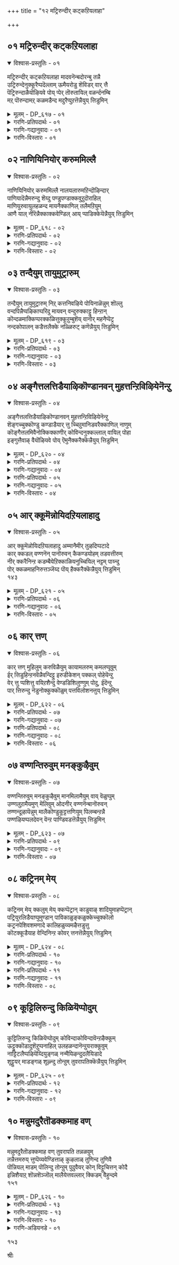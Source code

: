 +++
title = "१२ मट्रिरुन्दीर् कट्कऱियलाहा"

+++


## ०१ मट्रिरुन्दीर् कट्कऱियलाहा

<details open><summary>विश्वास-प्रस्तुतिः - ०१</summary>

मट्रिरुन्दीर् कट्कऱियलाहा मादवनॆन्बदोरन्बु तन्नै  
उट्रिरुन्देनुक्कूरैप्पदॆल्लाम् ऊमैयरोडु शॆविडर् वार् त्तै  
पॆट्रिरुन्दाळैयॊऴियवे पोय् प्पेर् तॊरुतायिल् वळर्न्दनम्बि  
मऱ् पॊरुन्दामऱ् कळमडैन्द मदुरैप्पुऱत्तॆन्नैयुय् त्तिडुमिन्
</details>

<details><summary>मूलम् - DP_६१७ - ०१</summary>

मट्रिरुन्दीर् कट्कऱियलाहा मादवनॆन्बदोरन्बु तन्नै  
उट्रिरुन्देनुक्कूरैप्पदॆल्लाम् ऊमैयरोडु शॆविडर् वार् त्तै  
पॆट्रिरुन्दाळैयॊऴियवे पोय् प्पेर् तॊरुतायिल् वळर्न्दनम्बि  
मऱ् पॊरुन्दामऱ् कळमडैन्द मदुरैप्पुऱत्तॆन्नैयुय् त्तिडुमिन्
</details>

<details><summary>गरणि-प्रतिपदार्थः - ०१</summary>

मट्रु=बेरॆ रीतियल्लि, इरुन्दीर् कट्कु=इरुव निमगॆ, अऱियल्=तिळीयलु, आहा=आगदन्थ, मादवन्=माधव, ऎन्बदु=ऎम्ब, ओर्=ऒन्दु, अन्बु=प्रेम, तन्नै=ऎम्बुदन्नु, उट्रु=पडॆदु, इरुन्देनुक्कू=इरुव ननगॆ, उरैप्पदॆल्लाम्=हेळुवुदॆल्लवू, ऊमैयरोडु=मूकरॊडनॆ, शॆविडर्=किवुडर, वार् त्तै=सम्भाषणॆयन्तॆ, पॆट्रु इरुन्दाळै=हॆत्तवळन्नु, ऒऴिय=बिट्टु, पोय्=होगि, पेर् त्तु=मत्तॆ, ऒरु=ऒब्ब, तायिल्=तायिय बळि\(तायियल्लि\) ताय् इल्=तायिय मनॆयल्लि, वळर्न्द=बॆळॆद, नम्बि=परिपूर्णनु, मल्=मल्लरिगॆ, पॊरुन्दा=योग्यवाद, मऱ् कळम्=मल्लरङ्गवन्नु, अडैन्द=सेरिद, मदुरै=मधुरॆय, पुऱत्तु=पक्कदल्लि\(हत्तिरद स्थळदल्लि\), ऎन्नै=नन्नन्नु, उय् त्तु=बदुकुवुदक्कागि, इडुमिन्=सेरिसिरि.
</details>

<details><summary>गरणि-गद्यानुवादः - ०१</summary>

बेरॆ रीतियल्लिरुव निमगॆ अरियलु आगदन्थ “माधव”ऎम्बुदॊन्दु प्रेमवन्नु अनुभविसुव ननगॆ हेळुवुदॆल्लवू मूकरॊडनॆ किवुडर सम्भाषणॆयन्तॆ. हॆत्ततायन्नु तॊरॆदु बेरॊब्ब तायियल्लि बॆळॆद परिपूर्णनु मल्लरिगॆ योग्यवाद मल्लरङ्गवन्नु सेरिद मधुरॆय हत्तिरद स्थळक्कॆ नन्नन्नु बदुकुवुदक्कागि सेरिसिरि.\(१\)
</details>

<details><summary>गरणि-विस्तारः - ०१</summary>

“मूकरॊडनॆ किवुडर सम्भाषणॆयन्तॆ”- मूकरू,किवुडरू मनुष्यरे दिट. परस्पर सम्भाषणॆ नडसुवुदरल्लि अवरिगॆ हॊन्दिकॆ बरुवुदिल्ल. मूकरु

१३८

मातनाडलाररु. इतररु आडिद्दन्नु केळि तिळिदुकॊळ्ळबल्लरु. किवुडरादरो मातनाडबल्लरु. इतररु आडिद्दन्नु केळिसिकॊळ्ळुवुदु कष्ट. अदक्कॆ अवर किवुडु कारण. श्रमवहिसि अदन्नु तिळिदुकॊण्डाग मात्र इतरर मातु अर्थवागुत्तदॆ. आद्दरिन्द, किवुडर मूकर नडुवण सम्भाषणॆ बहळ प्रयासद्दु. सुलभवागि सरागवागि, तिळिदुकॊळ्ळुवुदल्ल. ऒन्दु बगॆयल्लि अदु बहुमट्टिगॆ व्यर्थवे.

अदे रीतियल्लि प्रापञ्चिक प्रेमक्कू आध्यात्मिक प्रेमक्कू हॊन्दिकॆयागुवुदिल्ल. प्रापञ्चिक जीवनदल्लि आसक्तरागिरुववरिगू, आध्यात्मिक जीवनदल्लिये आसक्तरगिरुववरिगू हेगॆ हॊन्दिकॆ बन्दीतु?

मूकर किवुडर रीतियदु गोददेविगू अवळ गॆळतियरिगू ईग इरुव सम्बन्ध. गॆळतियर बाळु प्रापञ्चिकद्दु. अदक्कॆ सम्बन्धिसिद प्रेम मत्तु अदर सुखदुःखगळु अवरिगॆ चॆन्नागि अर्थवागुत्तदॆ. गोदादेविय प्रेम “माधव, माधव”ऎन्दु हम्बलिसुव ऒन्दु विशिष्टवाद प्रेम. माधवनल्लिये अवळु अनुरक्तळु. भगवन्तनल्लिय अनन्य प्रेम, अदु तनगॆ ऎटुकदॆ इरुवुदरिन्द उण्टागुत्तिरुव मनोव्यथॆ मत्तु अदर इतर सङ्कटगळु गोदादेविगॆ मात्रवे ऒन्दु विचित्रवाद अनुभव. अदन्नु कुरितु अवळु तन्न गॆळतियरल्लि ऎष्टॆष्टु बगॆयल्लि हेळिकॊण्डरू अवरिगॆ तिळियुवुदिल्ल. अवरल्लि हेळिकॊण्डु फलवेनु? अदक्कागिये गोदादेवि हेळुत्ताळॆ- बेरॆ रीतियल्लिरुव निमगू, “माधव”ऎम्बॊन्दु विचित्र प्रेमवन्नु अनुभविसुव ननगू नडॆयुव सम्भाषणॆयॆल्लवू मूकरॊडनॆ किवुडर सम्भाषणॆयन्तॆ व्यर्थ”.

गोदादेवि हेळुत्ताळॆ- निम्म नडुवॆ निम्मन्तॆ इरुवुदक्कॆ ननगॆ साध्यविल्ल. नन्न विचित्ररीतिय सङ्कटगळन्नु अनुभविसुत्ता, कॊरगुत्ता, निम्म नडुवॆ बदुकिरुवुदू असाध्य. नन्न गॆळतियरे आगि नीवु ननगॆ माडबेकाद उपकारवॊन्दिदॆ. नानु बदुकिरबेकादरॆ, नन्न आत्मोज्जीवन नडॆयबेकादरॆ नीवु ननगॆ उपकार माडि. हडॆद तायियन्नु तॊरॆदु मत्तॊब्ब तायिय बळि बॆळॆदवने आ परिपूर्णनाद भगवन्त. मह्दुरानगरियल्लि नुरित मल्लरिगॆ मात्रवे योग्यवाद मल्लरङ्गक्कॆ बालकनादरू लॆक्किसदॆ दिट्टतनदिन्द प्रवेशिसिदवने भगवन्त. अवनिरुवुदु आ मधुरानगरिय समीपद स्थळदल्लिये, नन्न आत्मीय प्रेमवन्नु आ स्वामियॊब्बने अरितुकॊळ्ळतक्कवनु. नीवु अवनिरुव स्थळक्कॆ नन्नन्नु करॆदॊय्दिरादरॆ, अदरिन्द नानु बदुकुवन्तागुवुदु. नन्न आत्मोद्धारवागुवुदु.

१३९
</details>

## ०२ नाणियिनियोर् करुममिल्लै

<details open><summary>विश्वास-प्रस्तुतिः - ०२</summary>

नाणियिनियोर् करुममिल्लै नालयलारुमऱिन्दॊऴिन्दार्  
पाणियादॆन्नैमरुन्दु शॆय्दु पण्डुपण्डाक्कवुऱुदॊराहिल्  
माणियुरुवायुलहळन्द मायनैक्काणिल् तलैमऱियुम्  
आणै याल् नीरॆन्नैक्काक्कवेण्डिल् आय् प्पाडिक्केयॆन्नैयुय् त्तिडुमिन्
</details>

<details><summary>मूलम् - DP_६१८ - ०२</summary>

नाणियिनियोर् करुममिल्लै नालयलारुमऱिन्दॊऴिन्दार्  
पाणियादॆन्नैमरुन्दु शॆय्दु पण्डुपण्डाक्कवुऱुदॊराहिल्  
माणियुरुवायुलहळन्द मायनैक्काणिल् तलैमऱियुम्  
आणै याल् नीरॆन्नैक्काक्कवेण्डिल् आय् प्पाडिक्केयॆन्नैयुय् त्तिडुमिन्
</details>

<details><summary>गरणि-प्रतिपदार्थः - ०२</summary>

इनि=इन्नु, नाणि=नाचिकॆयिन्द, ऒरु=ऒन्दु, करुमम्=कर्तव्य, इल्लै=अल्ल, नाल्=नाल्कु दिक्किन, अयलारुम्=जनरू, अऱिन्दु ऒऴन्दार्=तिळिदुकॊण्डिद्दारॆ, पाणियादु=तडमाडदॆ, ऎन्नै=ननगॆ, मरुन्दु=बेकाद परिहारगळन्नु \(औषधोपचारगळन्नु\), शॆय्दु=माडि, पण्डु=पुरातनवन्नु \(हळॆयदन्नु\), पण्डु=\(हळॆयदागिये\)पुरातनवागिये, आक्क=आगिसबेकॆन्दु, उऱुदिर्=इष्टपडुविरि, आहिल्=आदरॆ, माणि=ब्रह्मचारिय, उरु आय्=रूपदवनागि, उलहळन्द=लोकगळन्नु अळॆद, मायनै=अद्भुतकारियन्नु, काणिल्=कण्डिरादरॆ, तलै=बुद्धियु, मऱियुम्=तलॆकॆळगागुवुदु, आणैयाल्=सत्यवागियू, नीर्=नीवु, ऎन्नै=नन्नन्नु, काक्कवेण्डिल्=कापाडबेकादरॆ, आय् प्पाडिक्के=नन्दगोकुलक्कॆ, ऎन्नै=नन्नन्नु, उय् त्तिडुमिन्=करॆदॊय्दुबिडि.
</details>

<details><summary>गरणि-गद्यानुवादः - ०२</summary>

इन्नु नाचिकॆयिन्द ऒन्दु कॆलसवू इल्ल. नाल्कु दिक्कुगळ जनरू तिळिदुकॊण्डिद्दारॆ. तडमाडदॆ ननगॆ बेकाद परिहारगळन्नु नडसि, हळॆयदन्नु हळॆयदागिये आगिसुव इष्टवुळ्ळवरादरॆ, वटुविन रूपदवनागि लोकगळन्नु अळॆद अद्भुतकारियन्नु कण्डिरादरॆ बुद्धियु तलॆकॆळगागुवुदु. सत्यवागियू नीवुनन्नन्नु उळिसबेकादरॆ नन्नन्नु नन्दगोकुलक्के करॆदॊय्दुबिडि.\(२\)
</details>

<details><summary>गरणि-विस्तारः - ०२</summary>

गोदादेवि तन्न गॆळतियरिगू इतर तायन्दिरिगू इल्लि हेळुत्तिद्दाळॆ- नानु स्त्रीसहजवाद नाचिकॆयिन्द, इदुवरॆगॆ नन्न अन्तरङ्गवन्नु बयलु माडदॆ, नन्न विरहवेदनॆयन्नु तडॆयलारदॆये अनुभविसुत्ता बन्दॆ. नन्न सङ्कटगळन्नु परोक्षवागि बळसु मातुगळिन्द, कॆलवु सल नेरवागिये हेळिकॊण्डॆ. ईग अदन्नु बयलु माडुव समय बन्दिदॆ. नन्न नाचिकॆयिन्द ऎळ्ळष्टू प्रयोजनविल्ल. नन्न विषयवन्नु नानु मुच्चिट्टुकॊळ्ळुव हागिल्ल. ऊरिन समस्तरिगू अदु तिळिदिदॆ. आद्दरिन्द, नीवु तडमाडबेडिरि. नन्न मनोरोगद निवृत्तिगॆ बेकाद परिहारगळन्नु नडसलु सिद्धवागि. “अनादिकालदिन्दलू हॆङ्गसु नडॆदुबन्द दारियॊन्दिदॆ. अदन्ने नीनू तुळि हागॆये नडॆ” ऎंउद् नीवुननगॆ हेळबेडि. ऒन्दु सल विस्मयकारियाद भगवन्तन दर्शन निमगादरॆ, आग निमगॆ तिळियुवुदु अवन मोडि ऎन्थाद्दु ऎम्बुदु. निम्म बुद्धि निम्मदागुवुदिल्ल.

१४०

निम्म बुद्धि कॆट्टु तलॆकॆळगागुवुदु. अदु भगवन्तनन्ने अवलम्बिसि बिडुवुदु. बेरॆ यावुदन्नू ऒल्लॆनॆन्नुवुदु. हीगिरुवाग, नन्न विषयदल्लि निमगॆ कनिकरवेनादरू इद्दरॆ, नन्नन्नु नीवु बदुकिसिकॊळ्ळबेकादरॆ, नीवु माडबेकादद्दु ऒन्दे कॆलस. नन्नन्नु नन्दगोकुलक्कॆ करॆदुकॊण्डु होगि.
</details>

## ०३ तन्दैयुम् तायुमुट्रारुम्

<details open><summary>विश्वास-प्रस्तुतिः - ०३</summary>

तन्दैयुम् तायुमुट्रारुम् निऱ् कत्तनिवऴिये पोयिनाळॆन्नुम् शॊल्लु  
वन्दपिन्नैप्पऴिकाप्परिदु मायवन् वन्दुरुक्काट्टु हिन्ऱान्  
कॊन्दळमाक्किप्परक्कळित्तुक्कूऱुम्बुशॆय् वानोर् महनैप्पॆट्र  
नन्दकोपालन् कडैत्तलैक्के नळ्ळिरुट् कणॆन्नैयुय् त्तिडुमिन्
</details>

<details><summary>मूलम् - DP_६१९ - ०३</summary>

तन्दैयुम् तायुमुट्रारुम् निऱ् कत्तनिवऴिये पोयिनाळॆन्नुम् शॊल्लु  
वन्दपिन्नैप्पऴिकाप्परिदु मायवन् वन्दुरुक्काट्टु हिन्ऱान्  
कॊन्दळमाक्किप्परक्कळित्तुक्कूऱुम्बुशॆय् वानोर् महनैप्पॆट्र  
नन्दकोपालन् कडैत्तलैक्के नळ्ळिरुट् कणॆन्नैयुय् त्तिडुमिन्
</details>

<details><summary>गरणि-प्रतिपदार्थः - ०३</summary>

तन्दैयुम्=तन्दॆयू, तायुम्=तायियू, उट्रारुम्=बन्धुगळू, निऱ्क=इरलागि, तनि=स्वतन्त्रवाद, वऴिये=दारियल्लिये, पोयिनाळ्=होगुत्तिद्दाळॆ, ऎन्नुम्=ऎम्ब, शॊल्लु=मातु, वन्दपिन्नै=बन्द बळिक, पऴि=अपवाददिन्द, काप्पु=रक्षिसिकॊळ्ळुवुदु, अरिदु=असाध्य. मायवन्=मायावियु, वन्दु=ताने बन्दु, उरु=तन्न स्वरूपवनु, काट्टुहिन्ऱान्=तोरिसुत्तिद्दानॆ, कॊन्दळम्=गॊन्दलवन्नु, आक्कि=उण्टुमाडि, परक्कळित्तु=सामर्थ्यवन्नु तोरिसि, कुऱुम्बु=हगॆतनवन्नु, शॆय्वान्=बॆळॆसुव, ओर्=ऒब्ब, महनै=मगनन्नु, पॆट=पडॆद, नन्दगोपालन्=नन्दगोपालन, कडैत्तलैक्के=तलॆबागिलिगे, नळ्=नडुवण, इरुट् कण्=रात्रियल्लि, ऎन्नै=नन्नन्नु, उय् त्तिडुमिन्=करॆदॊय्दुबिडि.
</details>

<details><summary>गरणि-गद्यानुवादः - ०३</summary>

तन्दॆयू तायियू बन्धुगळू इरलागि, स्वतन्त्रवाद बेरॊन्दु दारियन्नु हिडिदिद्दाळॆ ऎम्ब मातु बन्द बळिक आ अपवाददिन्द रक्षिसिकॊळ्ळुवुदु असाध्य. आश्चर्यकारकनु ताने बन्दु तन्न स्वरूपवन्नु तोरिसुत्तिद्दानॆ गॊन्दलवन्नॆब्बिसि, सामर्थ्यवन्नु तोरिसि हगॆतनवन्नु बॆळॆसुव ऒब्ब मगनन्नु पडॆद नम्दगोपालन तलॆबागिलिगे नन्नन्नु नट्टिरुळल्लि करॆदॊय्दुबिडि.\(३\)
</details>

<details><summary>गरणि-विस्तारः - ०३</summary>

१४१

गोदादेवि तन्न गॆळतियरल्लियू इतर तायन्दिरल्लियू हेळिकॊळ्ळुत्ताळॆ- “तन्दॆ तायियरू, बन्धुबळगवरू ऎल्लरू अनूचानवागि अनुसरिसिकॊण्डु बन्द मार्गदल्लिये नडॆदुबरुत्तिद्दारॆ. सम्प्रदायवन्नु अवरु स्वल्पवू बिट्टुकॊडलिल्ल. आदरॆ,ई हुडुगियन्नु नोडिदिरा\! ऎल्लरू नडॆदुकॊण्डदारि अवळिगॆ बेड. तन्नदे आद बेरॊन्दु दारियन्नु हिडिदिद्दाळॆ. अवळु प्रेमोन्मत्तळु\! स्वेच्छानुवर्तिनि\!” -हीगॆल्ला जन आडिकॊळ्ळुत्तिद्दारॆ. इदु ननगॆ ऒन्दु अपवादवे. ई कळङ्कदिन्द नानु नन्नन्नु रक्षिसिकॊळ्ळलु साध्यवे इल्ल. आदरॆ, नानेनु माडलि? आश्चर्यकारकनाद भगवन्तनु ताने बन्दु नन्न मुन्दॆ निल्लुत्तानॆ. अवन दिव्यस्वरूपद सॊबगन्नु तोरिसुत्तानॆ. अदरिन्द नानु भ्रमिसिहोगिद्देनॆ. नन्न मनसॆल्ला अत्तकडॆये इदॆ. आद्दरिन्दले, आ भगवन्तने ननगॆ पतियागबेकॆन्दू, अवन हॊरतु नानु यारन्नू मदुवॆयागॆनॆन्दू हड हिडिदिद्देनॆ. मनुष्यरल्लि ननगॆ यारू बेड; यारन्नू ऒल्लॆ. नानु भगवन्तन कृपॆगागि मॊरॆयिट्टॆ. अवनिगॆ नन्न मनोयातनॆगळन्नु तिळिसॆन्दु बेरॆ बेरॆ प्रकृतिदूतरिगॆल्ला हेळिकॊण्डॆ. निम्मन्नॆल्ला बेडिदॆ. नानु उळियबेकॆन्दु इच्छिसुविरादरॆ, नन्नल्लि नीवु करुणॆ तोरि. नन्नन्नु नन्दगोपन मनॆय तलॆबागिलिगॆ नट्टिरुळल्लि करॆदॊय्दु नीवु दयमाडि बिट्टुबिडि. नन्दगोपनिगॆ ऒब्ब मगनिद्दानॆ. अवनु ऎल्लॆल्लू गॊन्दलवन्नॆब्बिसि तन्न असाधारणवाद अद्भुत सामर्थ्यवन्नु तोरिसि हगॆतनवन्नु बॆळॆसतक्कवनु. अवने नन्न आराध्यदैव. अवनल्लिगॆ नन्नन्नु करॆदॊय्दु सेरिसिबिडि.
</details>

## ०४ अङ्गैत्तलत्तिडैयाऴिकॊण्डानवन् मुहत्तन्ऱिविऴियेनॆन्ऱु

<details open><summary>विश्वास-प्रस्तुतिः - ०४</summary>

अङ्गैत्तलत्तिडैयाऴिकॊण्डानवन् मुहत्तन्ऱिविऴियेनॆन्ऱु  
शॆङ्गच्चुक्कॊण्डु कण्डाडैयार् त्तु च्चिऱुमानिडवरैक्काणिल् नाणुम्  
कॊङ्गैत्तलमिवैनोक्किक्काणीर् कोविन्दनुक्कल्लाल् वायिल् पोहा  
इङ्गुत्तैवाऴ् वैयॊऴियवे पोय् ऎमुनैक्करैक्कॆन्नैयुय् त्तिडुमिन्
</details>

<details><summary>मूलम् - DP_६२० - ०४</summary>

अङ्गैत्तलत्तिडैयाऴिकॊण्डानवन् मुहत्तन्ऱिविऴियेनॆन्ऱु  
शॆङ्गच्चुक्कॊण्डु कण्डाडैयार् त्तु च्चिऱुमानिडवरैक्काणिल् नाणुम्  
कॊङ्गैत्तलमिवैनोक्किक्काणीर् कोविन्दनुक्कल्लाल् वायिल् पोहा  
इङ्गुत्तैवाऴ् वैयॊऴियवे पोय् ऎमुनैक्करैक्कॆन्नैयुय् त्तिडुमिन्
</details>

<details><summary>गरणि-प्रतिपदार्थः - ०४</summary>

अम्=सुन्दरवाद, कैत्तलत्तिडै=कैतलदल्लि, आऴि=चक्रायुधवन्नु, कॊण्डानवन्=धरिसिरुव\(कृष्ण\)भगवन्तन, मुहत्तु=सम्मुखदल्लि, अन्ऱि=हॊरतु, विऴियेन्=\(बेरॆ ऎल्लियू, यार मुखदल्लू\)काणिसिकॊळ्ळुवुदिल्ल, ऎन्ऱु=ऎन्दु, शॆम्=सॊगसाद, कच्चु=कुप्पसवन्नू, आडै=सीरॆयन्नू, कॊण्डु=धरिसि,कण्=कण्णुगळन्नु,आर् त्तु=मुच्चिकॊण्डु, शिरु=अल्पराद, मानिडरै=मनुष्यरन्नु, काणिल्=कण्डरॆ, नाणुम्=नाचिकॆयागुवुदु, कॊङ्गैत्तलम्=मॊलॆगळ तलवन्नु
</details>

<details><summary>गरणि-गद्यानुवादः - ०४</summary>

१४२
</details>

<details><summary>गरणि-प्रतिपदार्थः - ०५</summary>

इवै=इवुगळन्नु, नोक्कि=गमनिसि, काणीर्=नोडिरि, कोविन्दनुक्कू=गोविन्दनिगॆ, अल्लामल्=अल्लदॆ, वायिल्=\(बेरॆयॊब्बर\) बागिलन्नु, पोहा=प्रवेशिसदॆ, इङ्गुत्तै=इल्लिय, वाऴ् वै=बाळन्नु, ऒऴिय=नाशमाडुवुदक्कॆ, पोय्=होगि, \(यत्निसि\), ऎन्नै=नन्नन्नु, ऎमुनै=यमुनॆय, करैक्कू=दडक्कॆ, उय् त्तिडुमिन्=कॊण्डुहोगि सेरिसि.
</details>

<details><summary>गरणि-गद्यानुवादः - ०५</summary>

सुन्दरवाद कैतलदल्लि चक्रायुधवन्नु धरिसिरुव भगवन्तन सम्मुखदल्लि अल्लदॆ बेरॆ यारॊब्बर कण्णिगू काणिसुवुदिल्ल ऎन्दु बगॆदु सॊगसाद कुप्पसवन्नू सीरॆयन्नू धरिसिद नन्नन्नु अल्पराद मानवरन्नु कण्डरॆ ननगॆ नाचिकॆयागुवुदु. नन्न स्तनगळ तलवन्नु गमनिसिनोडिरि. गोविन्दनिगॆ अल्लदॆ बेरॊब्बर बागिलन्नु प्रवेशिसदॆ इल्लिय बाळन्नु नाशमाडुवुदक्कॆ यत्निसुवुदक्कॆ नन्नन्नु यमुनॆय दडक्कॆ करॆदॊय्दु सेरिसि.\(४\)
</details>

<details><summary>गरणि-विस्तारः - ०४</summary>

गोदादेवि तन्न मातन्नु मुन्दुवरिसुत्ताळॆ- गॆळतियरे तायन्दिरे दिव्यसुन्दरनाद भगवन्तनु तन्न बलगैयल्लि चक्रायुधवन्नु हिडिदिद्दानॆ. अवन सम्मुखदल्लिद्दु अवन कृपाकटाक्षक्कॆ पात्रळागुवुदे नन्न महदाशॆ. आ उद्देशदिन्दले नानु ई सॊगसाद कुप्पसवन्नु तॊट्टिद्देनॆ. अन्दवाद ई सीरॆयन्नुट्टिद्देनॆ. भगवन्तन मुन्दॆ मानवरु अल्परु. भगवन्तनन्नु हॊरतु, बेरॆयवर, अदरल्लू अल्पमानवर कण्णिगॆ बीळलु ननगॆ बहळ नाचिकॆ. नन्न ई स्तनगळिगॆ बन्दिरुव गतियन्नु नोडि. गोविन्दनाद भगवन्तन मनॆय हॊसलन्नु तुळिदल्लदॆ अवक्कॆ नॆम्मदि सिक्कुवुदिल्ल. नानु इहलोकद व्यापारवन्नु कॊनॆगाणिसबेकागिदॆ. अदक्कागि भगवन्तनल्लि ऒन्दागबेकागिदॆ. आ प्रयत्नक्कागि नानु यमुनॆय दण्डॆगॆ होगबेकागिदॆ. नन्न मेलॆ करुणॆयिट्टु नन्नन्नु अल्लिगॆ करॆदॊय्दुबिडिरि.
</details>

## ०५ आर् क्कूमॆन्नोयिदऱियलाहादु

<details open><summary>विश्वास-प्रस्तुतिः - ०५</summary>

आर् क्कूमॆन्नोयिदऱियलाहादु अम्मानैमीर् तुऴदिप्पटादे  
कार् क्कडल् वण्णनॆन् पानॊरुवन् कैकण्डयोहम् तडवत्तीरुम्  
नीर् क्करैनिन्ऱ कडम्बैयेऱिक्काळियनुच्चियिल् नट्टम् पाय्न्दु  
पोर् क्कळमाहनिरुत्तञ्जॆय्द पॊय् हैक्करैक्कॆन्नैयुय् त्तिडुमिन्  
१४३
</details>

<details><summary>मूलम् - DP_६२१ - ०५</summary>

आर् क्कूमॆन्नोयिदऱियलाहादु अम्मानैमीर् तुऴदिप्पटादे  
कार् क्कडल् वण्णनॆन् पानॊरुवन् कैकण्डयोहम् तडवत्तीरुम्  
नीर् क्करैनिन्ऱ कडम्बैयेऱिक्काळियनुच्चियिल् नट्टम् पाय्न्दु  
पोर् क्कळमाहनिरुत्तञ्जॆय्द पॊय् हैक्करैक्कॆन्नैयुय् त्तिडुमिन्  
१४३
</details>

<details><summary>गरणि-प्रतिपदार्थः - ०६</summary>

आर् क्कूम्=यारिगू, ऎन्=नन्न, नोय् इदु=सङ्कटविदन्नु, अऱियल्=तिळिदुकॊळ्ळलु, आहादु=आगुवुदिल्ल, अम्मानैमीर्=तायन्दिरे, तुऴदि=दुःखवन्नु, पडादे=पडबेडिरि, कार्=मळॆगालद, कडल्=कडलिन, वण्णन्=बण्णदवनु, ऎन्बान्=ऎम्बवनु, ऒरुवन्=ऒब्बन, कैकण्ड=कैयिन्द फलिसुव, योहम्=योगवु, तणिसलु, तीरुम्=साध्य, नीर्=नीरिन, करै=अञ्चिनल्लि, निन्ऱ=बॆळॆद, कडम्बै=कदम्ब मरवन्नु, एऱि=हत्ति, काळियन्=काळीय, उच्चियिल्=नॆत्तिय मेलॆ, नट्टम्=नॆट्टगॆ, पाय्न्दु=हारि\(निन्तु\), पोर् कळम्=युद्धभूमिये, आह=आगिरुवन्तॆ, निरुत्त=नृत्यवन्नु, शॆय्द=माडिद, पॊय् है=मडुविन, करैक्कु=दण्डॆगॆ, ऎन्नै=नन्नन्नु, उय् त्तिडुमिन्=करॆदॊय्दु सेरिसि.
</details>

<details><summary>गरणि-गद्यानुवादः - ०६</summary>

तायन्दिरे दुःखपडबेडिरि, नन्न सङ्कटविदन्नु यारिन्दलू तिळिदुकॊळ्ळलु आगुवुदिल्ल. मळॆगालद कडलिन बण्णदवनॆम्बनॊब्बन कैयिन्द फलिसुव योगवु अदन्नु तणिसलु साध्य. नीरिन अञ्चिनल्लि बॆळॆद कदम्बद मरवन्नेरि काळीयन नॆत्तिय मेलॆ नॆट्टगॆ हारिनिन्तु युद्धभूमि आगुवन्तॆ नृत्यवन्नु माडिद मडुविन दण्डॆगॆ नन्नन्नु करॆदॊय्दु सेरिसि.\(५\)
</details>

<details><summary>गरणि-विस्तारः - ०५</summary>

“मळॆगालद कडलिन बण्णदवनु”- मळॆगालदल्लि आकाशदल्लि कार्मुगिलु बॆट्टबॆट्टगळन्तॆ तुम्बिकॊण्डिरुत्तदॆ. कार्मुगिलिनल्लि कान्तियॊन्दे अल्ल, अदरल्लि तुम्बिकॊण्डिरुव नीरु मत्तु भूमिय मेलॆ अदन्नु सुरिसि आ मूलक नडसुव जीवद उज्जीवन सामर्थ्य-इवॆल्लवू भगवन्तन अद्भुत सामर्थ्यवन्नु निदर्शनदन्तॆ कार्मुगिलु तोरिसुवुदु.

मळॆगालद कडलू हागॆये. विस्तारदल्लि,आळदल्लि, बॆट्टगळन्तॆ हॊरळिबरुव भयङ्करवाद अलॆगळ हॊय्दाटदल्लि, बण्णदल्लि-हीगॆ, ऎल्ल रीतियल्लू मळॆगालद कडलु कार्मुगिलन्ने होलुत्तदॆ. मनुष्यन कण्णॆदुरिगॆ प्रकृतियल्लि कण्डुबरुव भगवन्तन विस्मयाद्भुतवाद अवताररूपवे ई ऎरडू-कार्मुगिलू, कार्कडलू\!

कार्मुगिलिन, कार्कडलिन बण्ण, कान्ति,सामर्थ्य, अन्तस्सत्त्वगळु भगवन्तनन्नु नॆनपिगॆ तरुवुदरिन्द अवनन्नु घनश्याम, मेघश्याम ऎन्दु करॆयुत्तारॆ.

“ऒब्बन कैयिन्द फलिसुव योग” –भगवन्तनु तन्न अभयहस्तदिन्द सकृत् स्पर्शिसिद मात्रक्के अल्लि तृप्तियू शान्तियू

१४४

उण्टागुवुदु. मानसिक उद्वेगगळॆल्लवू मायवागुवुवु. हीगिरुवाग भगवन्तनु तलॆय मेलॆ कैयिट्टरॆ, नेवरिसिदरॆ, मैतडविदरॆ, बरसॆळॆदु आलिङ्गिसिदरॆ, अदर फलितांशवन्नु ऎष्टॆन्दु निर्धरिसलु आगुवुदु\! याव मातुगळिन्द वर्णिसुवुदु\!

काळिन्दि मडुविन अञ्चिनल्लिऒण्टियागि बॆळॆदु निन्तिद्द कदम्बद मरवन्नेरि, अदर तुदियिन्द काळिन्दि मडुविनॊळक्कॆ धुमुकिद ऎदॆगारने बालकनाद कृष्ण. मडुविनल्लि निश्चिन्तॆयिन्द जीविसुत्तिद्द दुष्ट काळीयद जीवनवन्नु कलकि, अवनॊडनॆ सॆणसुव नॆपहूडि, बालकृष्णनु अदर बिच्चिद भयङ्करवाद हॆडॆगळ मेलक्कॆ ऒम्मॆलॆ हारिकॊण्डु, अल्लि बहळ चमत्कारदिन्द नर्तन माडुत्ता, काळीयन गर्ववन्नु मुरिदु हण्णु माडिदनु. आदरॆ, काळीयनु शरणु बन्दकूडले अवनिगॆ अभयवन्नित्तु अवनन्नु कापाडलिल्लवे?

गोदादेवि हेळुत्ताळॆ- “नानू भगवन्तनल्लि अनन्य शरणागतळल्लवे? नन्नन्नु भगवन्तनु उद्धरिसुत्तानॆम्ब पूर्णभरवसॆ ननगॆ इदॆ”. भक्तनिगॆ बेकाद नम्बिकॆय निदर्शन इदु.
</details>

## ०६ कार् त्तण्

<details open><summary>विश्वास-प्रस्तुतिः - ०६</summary>

कार् त्तण् मुहिलुम् करुविळैयुम् कायामलरुम् कमलप्पूवूम्  
ईर् त्तिडुहिन्ऱनवॆन्नैवन्दिट्टु इरुडीकेशन् पक्कल् पोहेयॆन्ऱु  
वेर् त्तु प्पशित्तु वयिऱशैन्दु वेण्डडिशिलुण्णुम् पोदु, ईदॆन्ऱु  
पार् त्तिरुन्दु नॆडुनोक्कुक्कॊळुम् पत्तविलोशनत्तुय् त्तिडुमिन्
</details>

<details><summary>मूलम् - DP_६२२ - ०६</summary>

कार् त्तण् मुहिलुम् करुविळैयुम् कायामलरुम् कमलप्पूवूम्  
ईर् त्तिडुहिन्ऱनवॆन्नैवन्दिट्टु इरुडीकेशन् पक्कल् पोहेयॆन्ऱु  
वेर् त्तु प्पशित्तु वयिऱशैन्दु वेण्डडिशिलुण्णुम् पोदु, ईदॆन्ऱु  
पार् त्तिरुन्दु नॆडुनोक्कुक्कॊळुम् पत्तविलोशनत्तुय् त्तिडुमिन्
</details>

<details><summary>गरणि-प्रतिपदार्थः - ०७</summary>

कार्=मळॆगालद, तण्=तम्पाद, मुहिलुम्=मुगिलू, करुविळैयुम्=अगसॆ हूवू, कायामलरुम्=पादरि हूवू, कमल प्पूवुम्=तावरॆ हूवू, वन्दिट्टु=नन्नॆदुरिगॆ बन्दु, ऎन्नै=नन्नन्नु, इरुडीकेशन्=हृषीकेशन, पक्कल्=मग्गुलिगॆ, पोहे=होगलेबेकु, ऎन्ऱु=ऎन्दु, ईर् त्तु=ऎळॆदॆळ्दु, इडुहिन्ऱन=हाकुत्तिवॆ, वेर् त्तु=बॆवतु, पशित्तु=हसिविनिन्द सङ्कटपट्टु, वयिऱु=हॊट्टॆयन्नु, अशैय्न्दु=\(मॆल्लगॆ\)अलुगिसि, वेण्डु=बेकादष्टु, अडिशिल्=प्रसादवन्नु
</details>

<details><summary>गरणि-गद्यानुवादः - ०७</summary>

१४५
</details>

<details><summary>गरणि-प्रतिपदार्थः - ०८</summary>

उण्णुम्=उण्णुव, पोदु=कालवु \(समयवु\), ईदु=इदे, ऎन्ऱु=ऎन्दु, पार् त्तिरुन्दु=ऎदुरु नोडुत्ता, नॆडु=बहुकाल, नोक्किक्कॊळ्ळुम्=कटाक्षिसुव, पत्तविलोचनत्तु=भक्तर कण्णिन बळिगॆ, उय् त्तिडुमिन्=करॆदॊय्दु सेरिसि.
</details>

<details><summary>गरणि-गद्यानुवादः - ०८</summary>

मळॆगालद तम्पाद मुगिलू, अगसॆ हूवू, पादरि हूवू, तावरॆ हूवू, नन्नॆदुरिगॆ बन्दु नन्नन्नु हृषीकेशन मग्गुलिगॆ होगलेबेकॆन्दु ऎळॆदॆळॆदु हाकुत्तिवॆ. अदरिन्द, नानु बॆवतु, हसिदु, सङ्कटपट्टु हॊट्टॆयन्नु मॆल्लगॆ अलुगिसिद्देनॆ. बेकादष्टु प्रसादवन्नु उण्णुव काल बन्दिदॆ ऎन्दु बहुकाल\(निरन्तर\)कटाक्षिसुव भक्तर कण्णिन बळिगॆ नन्नन्नु करॆदॊय्दु सेरिसि.\(६\)
</details>

<details><summary>गरणि-विस्तारः - ०६</summary>

प्रकृतियल्लि भगवन्तन बण्णवन्नू सॊबगन्नू ऎल्लि, यावुदरल्लि कण्डरू, भगवन्तन नॆनपन्नु अवु तरुवुदरिन्द, अवनल्लिरुव तन्न अतिशयवाद प्रेमदिन्द गोदादेवि उद्वेगगॊळ्ळुत्ताळॆ. मळॆगालद मोड, अगसॆ हू, पादरि हू, कन्नैदिलॆ हू इवुगळॆल्लवू ऒन्दल्ल ऒन्दु रीतियल्लि भगवन्तन नॆनपुण्टु माडि, अवनन्नु कुरित चिन्तनॆयन्नु हॆच्चिसुत्तवॆ. ऒन्दॊन्दु वतस्तुवू ऒन्दु आकर्षणॆये. अवु गोदादेवियन्नु भगवन्तन बळिसारॆन्दू अवन मग्गुलन्नु सेरॆन्दू बलवन्तपडिसुत्तवॆ. “भगवन्तन मग्गुलन्नु सेरुवुदु”ऎन्दरॆ अवनन्नु लग्नवागुवुदु, पत्निय स्थानवन्नु पडॆयुवुदु.

प्रकृतिय वस्तुगळ आकर्षणॆयेनो सरियॆ. अदु प्रकृति माडुव कॆलस. आदरॆ, अदरिन्द गोदादेविगॆ हर्षवुण्टे? अवुगळल्लि ऒन्दॊन्दन्नु नोडिदागलू अवळ विरहवन्नु हॆच्चिसुत्तवॆ. अवळ मै बॆवरुत्तदॆ. सङ्कटगॊळ्ळुत्तदॆ. मनस्सिनल्लि प्रेमद आशॆ हॆच्चुत्तदॆ. हॊट्टॆयन्नु किविचिकॊळ्ळुवन्तॆ आगुत्तदॆ. विरह वेदनॆयन्नु हीगॆन्दु विवरिसिहेळुवुदु साध्यवे? मेलिनवु कॆलवु सूचनॆगळु मात्रवे.

“निरन्तरवागि कटाक्षिसुव भक्तर कण्णु”भगवन्त. कण्णॆदुरिगॆ इद्दद्दु इद्दन्तॆये तोरिसुवुदु कण्णु. सरियागि मार्गदर्शन माडुवुदु कण्णु. भक्तरिगॆ भगवन्तनत्त मार्गवन्नु तोरिसुवुदु कण्णु. ज्ञानक्कॆ रूपक कण्णु. भगवन्तने भक्तर कण्णु. अवरल्लि अवनिगॆ मितियिल्लद करुणॆ. भक्तनन्नु सङ्कटदिन्द पारुमाडुवुदक्कू अवनिगॆ शाश्वतानन्दवन्नु अनुग्रहिसुवुदक्कागि कादु कुळितिरुववनु भगवन्त. भगवन्तन कटाक्षवीक्षणॆयिन्द भक्तन इहलोकद ऎडरुगळॆल्ल तीरि होगुवुवु. शाश्वतवाद सुखशान्तिगळु दॊरॆयुववु.

आ भगवत्प्रसादवन्नु उण्णुव काल तनगॆ ऒदगिबन्दिदॆयॆन्दु गोदादेवि भाविसुत्ताळॆ. अवन कटाक्ष तन्न कडॆ हरियबेकल्लवे? अदक्कागिये अवळ बेडिकॆयॆल्ला” नन्नन्नु भगवन्तन कटाक्षक्कॆ पात्रळागिसि”ऎम्बुदु.

१४६
</details>

## ०७ वण्णन्तिरुवुम् मनङ्कुऴैवुम्

<details open><summary>विश्वास-प्रस्तुतिः - ०७</summary>

वण्णन्तिरुवुम् मनङ्कुऴैवुम् मानमिलामैयुम् वाय् वॆळुप्पुम्  
उण्णलुऱामैयमुण् मॆलिवुम् ओदनीर् वण्णनॆन्बानॊरुवन्  
तण्णन्दूऴायॆन्नुम् मालैकॊण्डुकूट्टत्तणियुम् पिलम्बन्ऱन्नै  
पण्णऴियप्पलदेवन् वॆन्ऱ पाण्डिवडत्तॆन्नैयुय् त्तिडुमिन्
</details>

<details><summary>मूलम् - DP_६२३ - ०७</summary>

वण्णन्तिरुवुम् मनङ्कुऴैवुम् मानमिलामैयुम् वाय् वॆळुप्पुम्  
उण्णलुऱामैयमुण् मॆलिवुम् ओदनीर् वण्णनॆन्बानॊरुवन्  
तण्णन्दूऴायॆन्नुम् मालैकॊण्डुकूट्टत्तणियुम् पिलम्बन्ऱन्नै  
पण्णऴियप्पलदेवन् वॆन्ऱ पाण्डिवडत्तॆन्नैयुय् त्तिडुमिन्
</details>

<details><summary>गरणि-प्रतिपदार्थः - ०९</summary>

वण्णम्=बण्णदल्लि, तिरुवुम्=मार्पाडू\(बदलावणॆयू\), मनम्=मनद, कुऱैवुम्=कॊरतॆयू, मानम्=मानमर्यादॆगळु, इलामैयुम्=इल्लदिरुवुदू, वाय्=बायिय\(तुटिगळ\), वॆळप्पुम्=बिळिचिकॊळ्ळुवुदू, उण्णम्=ऊटवु, उऱामैयुम्=बेडवॆनिसुवुदू\(बेडवागुवुदू\), उळ्=अन्तरङ्गद, मॆलिवुम्=कृशवागुवुदू, ओदम् नीर्=समुद्रद नीरिन, वण्णन्=बण्णदवनु, ऎन्बान्=ऎम्ब,ऒरुवन्=ऒब्बनु, तण्=तम्पाद, अम्=सुन्दरवाद, तुऴाय्=तुलसि, ऎन्नुम्=ऎम्ब, मालै=मालॆयन्नु, कॊण्डु=तन्दु, कूट्ट=मुडिसलु, तणियुम्=नीगुवुदु\(तृप्तियागुवुदु\), पिलम्बन् तन्नै=प्रलम्भन, पण्=शक्तियन्नू सॊल्लन्नू, अऴिय=नाशवागुवन्तॆ माडिद, बलदेवन्=बलदेव, ऎन्ऱ=ऎम्ब, पाण्डिवडत्तु=पाण्डीरवट”वॆम्ब आलदमरद बळिगॆ, ऎन्नै=नन्नन्नु, उय् त्तिडुमिन्=करॆदॊय्दुबिडि.
</details>

<details><summary>गरणि-गद्यानुवादः - ०९</summary>

बण्णदल्लि बदलावणॆयू, मनद कॊरतॆयू, मानद मेलॆ गमनविल्लदिरुवुदू बायि बिळिचिकॊण्डिरुवुदू ऊटवु बेडवागुवुदू अन्तरङ्ग कृशवागुवुदू समुद्रद नीरिन बण्णदवनॆम्ब ऒब्बनुबन्दु तम्पाद सुन्दरवाद तुळसिय मालॆयन्नु मुडिसिदरॆ तृप्तियागुवुदु. प्रलम्भन शक्तियू सॊल्लू अडगुवन्तॆ माडिद बलदेवनॆम्ब”पाण्डीर”वॆम्ब आलद मरद बळिगॆ नन्नन्नु करॆदॊय्दुबिडि.\(७\)
</details>

<details><summary>गरणि-विस्तारः - ०७</summary>

ई पाशुरदल्लि गोदादेवि अनुभविसुव विरहद परिणामवन्नु निवारिसुव उपायवन्नू तिळिसलागिदॆ. अवळ मुख बिळिचिकॊण्डिदॆ. तुटिगळ कॆम्पु मायवागिदॆ. तुटिगळु ऒणगि सुरुटिकॊण्डिवॆ. कॊरगु मनस्सन्नु बहळवागि बाधिसुत्तिवॆ. बदुकिन मेलॆ आसक्ति इल्लवागिदॆ. स्त्रीसहजवागि मानद मेलॆ सह अवळिगॆ गमनविल्लवागिदॆ. ऒडलू मनवू बडवागिवॆ. ऊटवे बेडवॆनिसुत्तदॆ. निद्दॆ बरदागिदॆ. प्रियवस्तुविन मेलण चिन्तॆ अवळ अन्तरङ्गवन्नु सदा कॊरॆयुत्तिदॆ.

१४७

यावुदु मनस्सिनल्लि तुम्बिकॊण्डु बाधिसुत्तिदॆयो अदन्नु ऒदगिसुवुदे विरहक्कॆ मद्दु. गोदादेविगॆ भगवन्तनल्लि मितियिल्लद प्रेम. अवनन्नु पडॆयबेकॆम्बुदु अवळ महदाशॆ. अवनादरो अवळिगॆ काणिसिकॊळ्ळदन्तॆ, अवळ अन्तरङ्गवन्नु हॊक्कू, अवळन्नु बाधॆपडिसुत्तिद्दानॆ. प्रकृतिय अनेक वस्तुगळु अवळिगॆ अवन नॆनपन्नु तरुत्तवॆ. अदरिन्द अवळ सङ्कट हॆच्चुत्तदॆ. अवनु ऎदुरल्लि निन्तनादरॆ ऎष्टु सन्तोषवादीतु\! अवन कॊरळल्लिरुव तुलसी हारवन्नु प्रीतियिन्द अवळिगॆ मुडिसिदरॆ, अवळिगॆ इन्नॆष्टु आनन्दवादीतु\!

आदरॆ, भगवन्त अवळ बळिगॆ बरलिल्ल. अवळ मनदाशॆयन्नु तणिसलिल्ल. आद्दरिन्द अवळे अवन बळि सारुवुदु ऒळितल्लवे? आदरॆ, अवनन्नु सेरुवुदु हेगॆ? अवन अनुवर्तियागिरुववन बळिगॆ होदरॆ, अवन मूलक भगवन्तनन्नु सेरबहुदल्लवे?

गोदादेवि हेळुत्ताळॆ- वनमालियाद श्रीकृष्णन \(भगवन्तन\)सान्निध्य ननगॆ दॊरॆयबेकादरॆ, दॊड्ड आलद मरद हागॆ इरुव अवन अण्ण बलदेवनल्लिगॆ नन्नन्नु करॆदॊय्दुबिडि.

बलदेवनु कृष्णन अण्णनागि, अवन ऎडॆबिडद सङ्गातियागि, पराक्रमियागि, इरुववनु. अवनु प्रलम्भासुरनन्नु नाशपडिसिद कतॆयन्नु हिन्दॆये विवरिसलागिदॆ.
</details>

## ०८ कट्रिनम् मेय्

<details open><summary>विश्वास-प्रस्तुतिः - ०८</summary>

कट्रिनम् मेय् क्कलुम् मेय् क्कप्पॆट्रान् काडुवाऴ् शादियुमाहप्पॆट्रान्  
पट्रियुरलिडैयाप्पुमुण्डान् पाविकाळुङ्कळुक्केच्चुक्कॊलो  
कट्रनपेशिवशमणादे कालिहळुय्यमऴैत्तडुत्तु  
कॊटक्कूडैयाह वेन्दिनिन्ऱ कोवर् त्तनत्तॆन्नैयुय् त्तिडुमिन्
</details>

<details><summary>मूलम् - DP_६२४ - ०८</summary>

कट्रिनम् मेय् क्कलुम् मेय् क्कप्पॆट्रान् काडुवाऴ् शादियुमाहप्पॆट्रान्  
पट्रियुरलिडैयाप्पुमुण्डान् पाविकाळुङ्कळुक्केच्चुक्कॊलो  
कट्रनपेशिवशमणादे कालिहळुय्यमऴैत्तडुत्तु  
कॊटक्कूडैयाह वेन्दिनिन्ऱ कोवर् त्तनत्तॆन्नैयुय् त्तिडुमिन्
</details>

<details><summary>गरणि-प्रतिपदार्थः - १०</summary>

कन्ऱु=करुगळ, इनम्=मन्दॆयन्नु, मेय् क्कलुम्=मेयिसुवुदन्ने, मेय् क्क=मेयिसुवुदन्नागि\(उद्योगवन्नागि\), पॆट्रान्=माडिकॊण्डवनु\(पडॆदुकॊण्डवनु\), काडु=काडिनल्लि, वाऴ्=बाळुव, शादियुम्=जातियन्नु, आह=आगि\(ऒप्पिगॆयिन्द\), पॆट्रान्=पडॆदुकॊण्डवनु, पट्रि=हिडियल्पट्टु, उरलिडै=ऒरळ बळियल्लि\(ऒरळन्ने\) आप्पुम्=गूटवन्नु आगि, उण्डान्=अनुभविसिदवनु, पाविक्काळ्=पापिगळे, उङळुक्कू=निमगॆ, एच्चु=दूषणॆये, कॊलो=अल्लवे?
</details>

<details><summary>गरणि-गद्यानुवादः - १०</summary>

१४८
</details>

<details><summary>गरणि-प्रतिपदार्थः - ११</summary>

कट्रन=कलितिरुवुदन्नु, पेशि=मातनाडि, वशवु=बैगळन्नु, उणादे=तिन्नदॆ, कालिगळु=हसुगळु\(दन करुगळु\), उय्य=जीविसुवुदक्कागि, मऴै=मळॆयन्नु, तडुत्तु=तडॆदु, कॊट्र=विजयद, कुडैयाह=कॊडॆयागि, एन्दि=ऎत्ति, निन्ऱ=निन्त, कोवर् त्तनत्तु=गोवर्धनद बळिगॆ, ऎन्नै=नन्नन्नु, उय् त्तिडमिन्=\(जीविसिरलु\)करॆदॊय्दुबिडि.
</details>

<details><summary>गरणि-गद्यानुवादः - ११</summary>

करुगळ मन्दॆयन्नु मेयिसुवुदन्ने उद्योगवन्नागि उळ्ळवनु, काडिनल्लिये जीविसुव जातियल्लि हुट्टिदवनु, हिडियल्पट्टु ऒरळन्ने गूटवन्नागि अनुभविसिदवनु\(ऎन्नुत्तीरा\)? पापिगळे, निमगॆ दूषणॆये \(जीवन\)अल्लवे? नीवु कलितिरुवुदन्नॆल्ला आडि बैगळन्नु तिन्नदॆ, दनकरुगळु जीविसलॆन्दु मळॆयन्नु तडॆदु विजयद कॊडॆयागि ऎत्तिनिन्त गोवर्धनद बळिगॆ नन्नन्नु \(जीविसिरलॆन्दु\) करॆदॊय्दुबिडि.\(८\)
</details>

<details><summary>गरणि-विस्तारः - ०८</summary>

भगवन्तन माळ्कॆगळन्नॆल्ला प्रशंसिसि मातनाडुववरु हलवरु. मत्तॆ कॆलवरिगॆ अवुगळन्नु ऎत्ति आडुव नालगॆय चट. अवन ऒन्दॊन्दु सण्ण कार्यवन्नू दॊड्डदु माडि, अदरल्लि हुळुकु आरोपणॆ माडि, दूषणॆ माडुवुदे अवर कॆलस. नालगॆय तिनसन्नु तीरिसिकॊळ्ळुवुदक्कॆ अवरिगॆ अदॊन्दु उपाय. कृष्णन ऒन्दॊन्दु बाललीलॆयू अवरिगॆ हळियुवन्थाद्दे. उदाहरणॆगागि, कृष्ण दन कायुववनु. काडिनल्लि जीविसुव जाति अवनदु. अवनु कळ्ळ-हालु मॊसरुबॆण्णॆयन्नु कद्दु तिन्दवनु. अदक्कागि अवनु ऒरळिगॆ कट्टिसिकॊण्डु शिक्षॆयन्नू अनुभविसिदवनु- इत्यादि.गोदादेविगॆ अवर मातु सहिसदु. अवळिगॆ अवरॆल्ल “पापिगळु”. अवर बुद्धिवन्तिगॆयन्नॆल्ला व्यय माडि भगवन्तनन्नु निन्दिसुववरु अवरु. अवर ई कार्य गोदादेविगॆ कोपवुण्टु माडुत्तदॆ. “निन्दिसि,नन्निन्द बैगळन्नु तिन्नबेडि”ऎन्नुत्ताळॆ.

भगवन्तनन्नु निन्दिसि मातनाडुववरू, बैयुत्ता भजिसुववरू दृढभक्तरे इरबहुदु. आदरॆ, गोदादेविगॆ अदु हिडिसदु. एको?हिन्दिन पाशुरगळल्लि गोदादेवि माडिद्दु ताने एनु? अवळू भगवन्तनन्नु निन्दिसलिल्लवे? निन्दास्तुतियिन्द अवनन्नु भजिसलिल्लवे? तानु मात्र भगवन्तन विषयदल्लि मनबन्दन्तॆ वर्तिसबहुदु-इतररिगॆ आ अवकाशविल्लवॆन्नबहुदे? इदॊन्दु सोजिगवे. अथवा, हीगॆ हेळुवुदरल्लियू ऒन्दु वैशिष्ट्यविदॆयो?

गोदादेविगॆ भगवन्त श्रीकृष्णनागि माडिद ऒन्दु महत्कार्य नॆनपागुत्तदॆ. ऒम्मॆ इडिय गोकुलवे नीर्मुळुगागि नाशवागुवन्थ बिरुसु मळॆ बन्तु. बालकृष्णनिगॆ दनकरुगळन्नु रक्षिसबेकॆम्ब दयॆयुण्टायितु. आ कूडले, गोवर्धन गिरियन्ने ऎत्ति, विजयद कॊडॆयन्तॆ अदन्नु किरिबॆरळ मेलॆ हिडिदुकॊण्डु, दनकरुगळन्नू जनरन्नू आ सुरिमळॆयिन्द कापाडलिल्लवे? अदु अवन अपारकरुणॆयू हिरिमॆयू अल्लवे?

ई उदाहरणॆ गोदादेवियु तन्नन्नु कुरितु योचिसुवन्तॆ माडितु.

१४९

ईग तन्न परिस्थिति हेगिदॆ? तानू तडॆयलारदष्टु शक्तियुळ्ळ जनन-मरणद प्रवाहदल्लि सिक्किबिद्दवळे. तन्न उद्धारवन्नू भगवन्तने नडसबेकु. तन्न तॊळलाटवन्नु तप्पिसबेकादरॆ, भगवन्तनु तन्न वरदहस्तवन्नु मुन्दक्कॆ चाचबेकु. करुणॆयिट्टु तन्नन्नु “आ गोवर्धन पर्वतद बळिगॆ करॆदॊय्यिरि”ऎन्नुत्ताळॆ. दनकरुगळन्नु कापाडिद “अदु”-आ भगवन्तन कृपॆ. अवळन्नु कापाडलारदे?
</details>

## ०९ कूट्टिलिरुन्दु किळियॆप्पोदुम्

<details open><summary>विश्वास-प्रस्तुतिः - ०९</summary>

कूट्टिलिरुन्दु किळियॆप्पोदुम् कोविन्दाकोविन्दावॆन्ऱऴैक्कूम्  
ऊट्टुक्कॊडादुशॆऱुप्पनाहिल् उलहळन्दानॆन्ऱुयराक्कूवुम्  
नाट्टिटलैप्पऴियॆय्दियुङ्गळ् नन्मैयिऴन्दुदलैयिडादे  
शूट्टुयर् माडङ्गळ् शूऴ्न्दु तोन्ऱुम् तुवरापतिक्कॆन्नैयुय् त्तिडुमिन्
</details>

<details><summary>मूलम् - DP_६२५ - ०९</summary>

कूट्टिलिरुन्दु किळियॆप्पोदुम् कोविन्दाकोविन्दावॆन्ऱऴैक्कूम्  
ऊट्टुक्कॊडादुशॆऱुप्पनाहिल् उलहळन्दानॆन्ऱुयराक्कूवुम्  
नाट्टिटलैप्पऴियॆय्दियुङ्गळ् नन्मैयिऴन्दुदलैयिडादे  
शूट्टुयर् माडङ्गळ् शूऴ्न्दु तोन्ऱुम् तुवरापतिक्कॆन्नैयुय् त्तिडुमिन्
</details>

<details><summary>गरणि-प्रतिपदार्थः - १२</summary>

कूट्टिल्=गूडिनल्लि, इरुन्दु=इद्दुकॊण्डु, किळि=गिळियु, ऎप्पोदुम्=यावागलू, कोविन्दा कोविन्दा ऎन्ऱु=गोविन्दा, गोविन्दा ऎन्दु, अऴैक्कूम्=कूगुत्तदॆ, ऊट्टु=उणिसन्नु, कॊडादु=कॊडदॆ, शॆऱुप्पन्=कोपगॊण्डवनु, आहिल्=आदरॆ, उलहळन्दान्=लोकगळन्नळॆदवने, ऎन्ऱु=ऎन्दु, उयरा=दीर्घवागि, कूवुम्=कूगिडुवुदु, नाट्टिल्=लोकदल्लि, तलै=हिरिदाद, पऴि=दूषणॆयन्नु, ऎय्दि=पडॆदुकॊण्डु, उङ्गळ्=निम्म, नन् मै=ऒळ्ळॆयतनवन्नु, इऴन्दु=कळॆदुकॊण्डु, तलै=तलॆयन्नु, इडादे=इडदन्तॆ, शूडु=सुत्तुवरिदु, उयर्=उन्नतवाद, माडङ्गळ्=महडिमनॆगळिन्द, शूऴ्न्दु=सुत्तुवरिदु, तोन्ऱुम्=शोभिसुव, तुवरापतिक्कु=द्वारकावतिगॆ, ऎन्नै=नन्नन्नु, उय् त्तिडुमिन्=\(जीविसलु\)करॆदुकॊण्डु होगि\(करॆदॊय्दुबिडि\).
</details>

<details><summary>गरणि-गद्यानुवादः - १२</summary>

गूडिनल्लिद्दुकॊण्डु गिळियु यावागलू”गोविन्दा, गोविन्दा” ऎन्दु कूगुत्तदॆ. उणिसन्नु कॊडदॆ कोपगॊण्डरॆ, “लोकगळन्नळॆदवने” ऎन्दु दीर्घवागि कूगुत्तदॆ. ई लोकदल्लि दॊड्ड दूषणॆयन्नु पडॆदुकॊण्डु, निम्म ऒळ्ळॆयतनवन्नु कळॆदुकॊण्डु, \(समाजदल्लि\) तलॆयिडदन्तॆ इरुव नन्नन्नु, उन्नतवाद महडिमनॆगळिन्द सुत्तुवरिदिरुव द्वरकावरिगॆ \(जीविसलु\) करॆदॊय्दुबिडि.\(९\)
</details>

<details><summary>गरणि-विस्तारः - ०९</summary>

१५०

ऒन्दु गिळियन्नु पञ्जरदल्लिट्टु मुद्दागि साकुत्ता अदक्कॆ एनन्नु हेळिकॊट्टरॆ अदन्नु यावागलू हागॆये हेळुत्ता इरुत्तदॆ. इदु गिळिय पाठ. अदक्कॆ उणिसन्नु कॊडदॆ उपवास कॆडविदरॆ., अदर मेलॆ कोपगॊण्डरॆ, अदु तन्न स्वभावक्कॆ अनुगुणवागि घट्टियागि अरचुत्तदॆ. ई ऎरडु बगॆय कूगन्नू केळुववरिगॆ गिळिय परिस्थितियेनु, अदर मनस्सु हेगॆ नडॆयुत्तिदॆ ऎम्बुदु स्पष्टपडुत्तदॆ

गोदादेवियू हागॆये पञ्जरद गिळि. अवळन्नु मुद्दागि साकि बॆळॆसलागिदॆ. अवळिगॆ भगवन्नामगळन्नु हेळिकॊडलागिदॆ. अवळू सह भगवन्तनल्लि मितिमीरिद आसक्तियिन्द, प्रेमभरदिन्द, “गोविन्दा, गोविन्दा”ऎन्दु सदा नुडियुत्तिरुत्ताळॆ. इदु गिळिय पाठवल्ल अवळ मनस्सिनल्लि भगवन्त विषयवाद हसिवु अपरिमितवागि हॆच्चिदॆ. भगवन्तनॊब्बनिन्द हॊरतु अवळ आ हसिवन्नु नीगिसलु, अवळन्नु तणिसलु मत्तारिन्दलू साध्यविल्ल. आद्दरिन्द अवळु भगवन्तनिगागि भगवन्तनल्ले मॊरॆयिडुत्ताळॆ. अद्भुतकारियाद “लोकगळन्नळॆदवने”ऎन्दु दीर्घवागि कूगिडुत्ताळॆ. अवळ मनोयातनॆ ऎष्टु आळवादद्दॆन्दु भगवन्तनिगॆ आ मूलक तिळियलि ऎन्दु. इदु ऒन्दु कडॆ.

इन्नॊन्दु कडॆ समाजद दृष्टियल्लि, गोदादेवि तन्न पूर्विकरु नडॆदुबन्द दारियल्लि नडॆयलिल्ल. तन्नदे आद दारियल्लि नडॆयुत्तिद्दाळॆ. अवळु दारि तप्पिदवळु ऎन्दु समाज परिगणिसुत्तदॆ. मनुष्यळागि हुट्टि मनुष्यनन्नु मदुवॆयागॆनॆन्दू भगवन्तने तनगॆ पतियॆन्दू हेळिकॊळ्ळुवुदु ऒन्दु बगॆय स्वेच्छाचारविद्दन्तॆ. आद्दरिन्द, समाज अवळन्नु निन्दिसुत्तदॆ. अवळ गॆळतियरिगू अवळु अल्पळे. अवर नम्बिकॆ विश्वासगळन्नु अवळु कळॆदुकॊण्डिद्दाळॆ. समाजद ऎदुरिगॆ अवळु तलॆयॆत्तुव हागॆये इल्लदागिदॆ.

इदन्नॆल्ला चॆन्नागि तिळिद गोदादेवि तन्न गॆळतियरिगॆ हेळुत्ताळॆ-”नन्निन्द निमगॆ अपवाद बरदिरुवुदक्कागि, निमगॆ अपमानवागदॆ इरुवुदक्कागि, नन्नन्नु कृपॆमाडि द्वारकावतिगॆ करॆदॊय्दु अल्लि बिट्टुबिडि.” भगवन्तनु नन्नन्नु स्वीकरिसुवनु ऎम्ब दृढनम्बिकॆ ननगॆ इदॆ. हीगॆ माडिदरॆ, नन्न तॊन्दरॆ निमगॆ तप्पुवुदु.
</details>

## १० मन्नुमदुरैतॊडक्कमाह वण्

<details open><summary>विश्वास-प्रस्तुतिः - १०</summary>

मन्नुमदुरैतॊडक्कमाह वण् तुवरापति तन्नळवुम्  
तन्नैत्तमरुय् त्तुप्पॆय्यवेण्डित्ताऴ् कुऴलाळ् तुणिन्द तुणिवै  
पॊन्नियल् माडम् पॊलिन्दु तोन्ऱुम् पुदुवैयर् कोन् विट्टुचित्तन् कोदै  
इन्निशैयाऱ् शॊन्नशॆञ्जॊल् मालैयेत्तवल्लार् क्किडम् वैहुन्दमे  
१५१
</details>

<details><summary>मूलम् - DP_६२६ - १०</summary>

मन्नुमदुरैतॊडक्कमाह वण् तुवरापति तन्नळवुम्  
तन्नैत्तमरुय् त्तुप्पॆय्यवेण्डित्ताऴ् कुऴलाळ् तुणिन्द तुणिवै  
पॊन्नियल् माडम् पॊलिन्दु तोन्ऱुम् पुदुवैयर् कोन् विट्टुचित्तन् कोदै  
इन्निशैयाऱ् शॊन्नशॆञ्जॊल् मालैयेत्तवल्लार् क्किडम् वैहुन्दमे  
१५१
</details>

<details><summary>गरणि-प्रतिपदार्थः - १३</summary>

मन्नु=कीर्तियल्लि शाश्वतवाद, मदुरै=मधुरॆयन्नु, तॊडक्कम् आह=मॊदलु माडिकॊण्डु, वण्=प्रसिद्धवाद, तुवरापति तन्=द्वारकावतिय, अळवुम्=वरॆगू, तन्नै=तन्नन्नु, तमर्=तम्मवरु, उय् त्तु=करॆदॊय्दु, पॆय्य=सेरिसुवन्तॆ, वेण्डि=बेडि, ताऴ्=इळियबिद्दिरुव, कुऴलाळ्=तलॆगूदलुळ्ळवळु, तुणिन्द=प्रयत्निसिद \(नडसिद\), तुणिवै=साहसगळन्नु \(साहसद यत्नगळन्नु\), पॊन्=चिन्नद, इयल्=स्वभावद, माडम्=महडि मनॆगळिन्द, पॊलिन्दु=प्रकाशिसि, तोन्ऱुम्=शोभिसुव\(काणिसिकॊळ्ळुव\), पुदुवैयर्=श्रीविल्लिपुत्तूरिनवर, कोन्=हिरियनॆनिसिद, विट्टुचित्तन्=विष्णुचित्तन, कोदै=गोदादेवियु, इन्-इनिदाद, इशैयाल्=गानदिन्द, शॊन्न=हाडिद\(हेळिद\), शॆम्=मनोहरवाद, शॊल् मालै=पाशुरगळ मालॆयन्नु, एत्तुवल्लार् क्कू=पठिसबल्लवरिगॆ, इडम्=स्थानवु, वैहुन्दमे=वैकुण्ठवे.
</details>

<details><summary>गरणि-गद्यानुवादः - १३</summary>

शाश्वतवाद कीर्तियु मधुरापुरियिन्द प्रसिद्धिगॊण्ड द्वारकावतियवरॆगू\(इरुव पवित्रस्थळगळल्लि\)तन्नन्नु तम्मवरु करॆदॊय्दु सेरिसबेकॆन्दु बेडि,\(निडिदागि\), इळियबिद्दिरुव तलॆगूदलुळ्ळवळु नडसिद साहसद यत्नगळन्नु चिन्नदन्तॆ हॊळॆहॊळॆयुव महडिमनॆगळिन्द शोभिसुव श्रीविल्लिपुत्तूरिनवर हिरियनाद विष्णुचित्तन गोदादेवियु इनिदाद गानदिन्द हाडि हेळिद मनोहरवाद पाशुरमालॆयन्नु पठिसबल्लवरिगॆ स्थानवु वैकुण्ठवे.\(१०\)
</details>

<details><summary>गरणि-विस्तारः - १०</summary>

मधुरॆ द्वारकॆगळ नडुवण प्रदेशवॆल्ला श्रीकृष्णन लीलाविनोदगळिन्दलू साहस कार्यगळिन्दलू प्रसिद्धवादद्दु. नन्दगोपन मनॆ, नन्दगोकुल, यमुनातीर, काळिन्दि मडु, अदर मग्गुल काडुमेडुगळु, गोवर्धन पर्वत, द्वारकापुरि-इवुगळल्लि ऒन्दॊन्दू कृष्णन अद्भुत साहसगळन्नु नॆनपुमाडतक्कवु. ऎल्लवन्नू हागॆ नॆनपु माडिकॊळ्ळुत्ता बन्दरॆ, श्रीकृष्णन दिव्यकतॆयन्ने मनन माडिदन्तॆ आगुत्तदॆ. अन्थ पवित्रस्थळगळु अवॆल्ल\!

गोदादेवि भगवन्तनल्लिन तन्न विरहवेदनॆयन्नु ताळलारदॆ तन्नवरन्नु विधविधवागि अङ्गलाचि बेडुत्ताळॆ. भगवन्तनु बॆळॆद, नलिदाडिद, आटवाडिद, साहस तोरिसिद, विस्मयतन्द स्थळगळल्लि करॆदॊय्दु बिट्टुबिडुवन्तॆ बेडिकॊळ्ळुत्ताळॆ. आ स्थळगळल्लि अवळु इरुवुदरिन्द, अल्लॆल्ला अलॆदाडुवुदरिन्द भगवन्तन माळ्कॆगळन्नॆल्ला मत्तॆमत्तॆ नॆनपु माडिकॊळ्ळुत्ताळॆ. अवन माळ्कॆगळल्ले तन्मयळागुत्ताळॆ. अवनन्ने पडॆदू पडॆयुत्ताळॆ. अवळ गुरिये अदु. गोदादेविय आ कॆलस, ऒन्दु रीतियल्लि, साहसवे सरि. सामान्यवाद हॆङ्गसागि, तन्न तन्दॆयू बन्धुगळू गॊत्तु माडिदवनॊब्बनन्नु कैहिडिदु, सांसारिक

१५२

जीवनवन्नु सागिसुवुदर बदलागि, तनगॆ भगवन्तने पतियागबेकॆम्ब असाध्यवाद विषयक्कॆ कै हाकुत्ताळॆ. अदक्कॆ तक्क हागॆ ऎल्ल बगॆय प्रयत्नगळल्लू तॊडगुत्ताळॆ. अवळ आ दिट्टतनद कार्यगळन्ने \(अनुभवगळन्ने\) अवळु इनिदागि हाडि हेळुत्ताळॆ. अवुगळन्नु पठिसि, चॆन्नागि अरितुकॊण्डवरिगॆ, अवळ हागॆये, भगवन्तनल्लि पूर्णानुरागवू अवन दिव्यमिलनवू लभिसुवुदु खचितवॆन्दु गोदादेवि हेळुत्ताळॆ.

भगवन्तनन्नु ऎडॆबिडदॆ स्तुतिसि, नुतिसि, मनन माडुववनिगॆ दॊरकुवुदु भगवन्तने\! भगवन्तनल्लि अनुरक्तनाद्दरिन्द अवनिगॆ पुनर्जन्मरहितवाद भगवन्तन सान्निध्यवे\! इदे ई तिरुमॊऴिय फलश्रुति.
</details>

<details><summary>गरणि-अडियनडे - ०१</summary>

मट्रु, नाणि, तन् दै, अङ्गै, आर् क्कूम्, कार् त्तण्, वण्णम्, कट्रिनम्, कूट्टिल्, मन्नु, \(कण्णन्\)
</details>

१५३

श्रीः